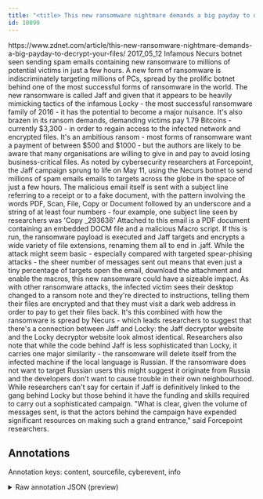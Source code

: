 ```yaml
---
title: "<title> This new ransomware nightmare demands a big payday to decrypt your files  </title>"
id: 10099
---
```


<title> This new ransomware nightmare demands a big payday to decrypt your files  </title>
<source> https://www.zdnet.com/article/this-new-ransomware-nightmare-demands-a-big-payday-to-decrypt-your-files/ </source>
<date> 2017_05_12 </date>
<text>
Infamous Necurs botnet seen sending spam emails containing new ransomware to millions of potential victims in just a few hours.
A new form of ransomware is indiscriminately targeting millions of PCs, spread by the prolific botnet behind one of the most successful forms of ransomware in the world.
The new ransomware is called Jaff and given that it appears to be heavily mimicking tactics of the infamous Locky - the most successful ransomware family of 2016 - it has the potential to become a major nuisance.
It's also brazen in its ransom demands, demanding victims pay 1.79 Bitcoins - currently $3,300 - in order to regain access to the infected network and encrypted files.
It's an ambitious ransom - most forms of ransomware want a payment of between $500 and $1000 - but the authors are likely to be aware that many organisations are willing to give in and pay to avoid losing business-critical files.
As noted by cybersecurity researchers at Forcepoint, the Jaff campaign sprung to life on May 11, using the Necurs botnet to send millions of spam emails emails to targets across the globe in the space of just a few hours.
The malicious email itself is sent with a subject line referring to a receipt or to a fake document, with the pattern involving the words PDF, Scan, File, Copy or Document followed by an underscore and a string of at least four numbers - four example, one subject line seen by researchers was 'Copy _293636'
Attached to this email is a PDF document containing an embedded DOCM file and a malicious Macro script. If this is run, the ransomware payload is executed and Jaff targets and encrypts a wide variety of file extensions, renaming them all to end in .jaff.
While the attack might seem basic - especially compared with targeted spear-phising attacks - the sheer number of messages sent out means that even just a tiny percentage of targets open the email, download the attachment and enable the macros, this new ransomware could have a sizeable impact.
As with other ransomware attacks, the infected victim sees their desktop changed to a ransom note and they're directed to instructions, telling them their files are encrypted and that they must visit a dark web address in order to pay to get their files back.
It's this combined with how the ransomware is spread by Necurs - which leads researchers to suggest that there's a connection between Jaff and Locky: the Jaff decryptor website and the Locky decryptor website look almost identical. 
Researchers also note that while the code behind Jaff is less sophisticated than Locky, it carries one major similarity - the ransomware will delete itself from the infected machine if the local language is Russian. If the ransomware does not want to target Russian users this might suggest it originate from Russia and the developers don't want to cause trouble in their own neighbourhood.
While researchers can't say for certain if Jaff is definitively linked to the gang behind Locky but those behind it have the funding and skills required to carry out a sophisticated campaign.
"What is clear, given the volume of messages sent, is that the actors behind the campaign have expended significant resources on making such a grand entrance," said Forcepoint researchers.
</text>



## Annotations

Annotation keys: content, sourcefile, cyberevent, info

<details>
<summary>Raw annotation JSON (preview)</summary>

```json
{
  "content": "Infamous Necurs botnet seen sending spam emails containing new ransomware to millions of potential victims in just a few hours. A new form of ransomware is indiscriminately targeting millions of PCs, spread by the prolific botnet behind one of the most successful forms of ransomware in the world. The new ransomware is called Jaff and given that it appears to be heavily mimicking tactics of the infamous Locky - the most successful ransomware family of 2016 - it has the potential to become a major nuisance. It's also brazen in its ransom demands, demanding victims pay 1.79 Bitcoins - currently $3,300 - in order to regain access to the infected network and encrypted files. It's an ambitious ransom - most forms of ransomware want a payment of between $500 and $1000 - but the authors are likely to be aware that many organisations are willing to give in and pay to avoid losing business-critical files. As noted by cybersecurity researchers at Forcepoint, the Jaff campaign sprung to life on May 11, using the Necurs botnet to send millions of spam emails emails to targets across the globe in the space of just a few hours. The malicious email itself is sent with a subject line referring to a receipt or to a fake document, with the pattern involving the words PDF, Scan, File, Copy or Document followed by an underscore and a string of at least four numbers - four example, one subject line seen by researchers was 'Copy _293636' Attached to this email is a PDF document containing an embedded DOCM file and a malicious Macro script. If this is run, the ransomware payload is executed and Jaff targets and encrypts a wide variety of file extensions, renaming them all to end in .jaff. While the attack might seem basic - especially compared with targeted spear-phising attacks - the sheer number of messages sent out means that even just a tiny percentage of targets open the email, download the attachment and enable the macros, this new ransomware could have a sizeable impact. As with other ransomware attacks, the infected victim sees their desktop changed to a ransom note and they're directed to instructions, telling them their files are encrypted and that they must visit a dark web address in order to pay to get their files back. It's this combined with how the ransomware is spread by Necurs - which leads researchers to suggest that there's a connection between Jaff and Locky: the Jaff decryptor website and the Locky decryptor website look almost identical.  Researchers also note that while the code behind Jaff is less sophisticated than Locky, it carries one major similarity - the ransomware will delete itself from the infected machine if the local language is Russian. If the ransomware does not want to target Russian users this might suggest it originate from Russia and the developers don't want to cause trouble in their own neighbourhood. While researchers can't say for certain if Jaff is definitively linked to the gang behind Locky but those behind it have the funding and skills required to carry out a sophisticated campaign. \"What is clear, given the volume of messages sent, is that the actors behind the campaign have expended significant resources on making such a grand entrance,\" said Forcepoint researchers.",
  "sourcefile": "10099.txt",
  "cyberevent": {
    "hopper": [
      {
        "index": 0,
        "relation": "Same",
        "events": [
          {
            "index": "E2",
            "type": "Attack",
            "realis": "Actual",
            "nugget": {
              "startOffset": 551,
              "index": "T2",
              "endOffset": 560,
              "text": "demanding"
            },
            "argument": [
              {
                "index": "T3",
                "text": "victims",
                "endOffset": 568,
                "role": {
                  "type": "Victim"
                },
                "startOffset": 561,
                "type": "Person"
              }
           
```
</details>
